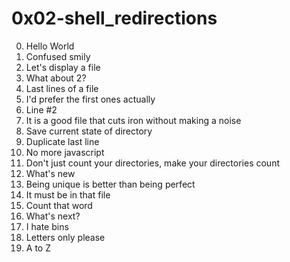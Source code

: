 <h1>0x02-shell_redirections</h1>

00. Hello World<br>
01. Confused smily<br>
02. Let's display a file<br>
03. What about 2?<br>
04. Last lines of a file<br>
05. I'd prefer the first ones actually<br>
06. Line #2<br>
07. It is a good file that cuts iron without making a noise<br> 
08. Save current state of directory<br>
09. Duplicate last line<br>
10. No more javascript<br>
11. Don't just count your directories, make your directories count<br>
12. What's new<br>
13. Being unique is better than being perfect<br>
14. It must be in that file<br>
15. Count that word<br>
16. What's next?<br>
17. I hate bins<br>
18. Letters only please<br>
19. A to Z<br>
